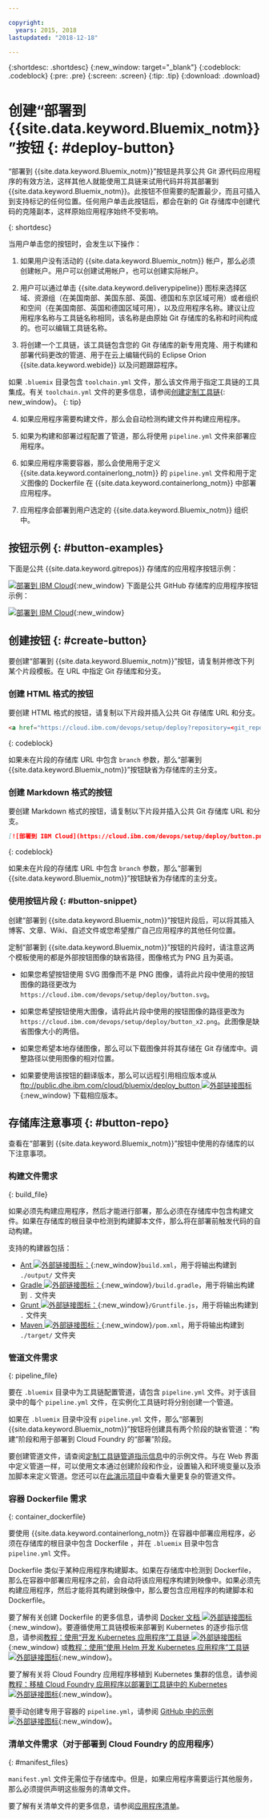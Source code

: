 ```yaml
---

copyright:
  years: 2015, 2018
lastupdated: "2018-12-18"

---
```


{:shortdesc: .shortdesc}
{:new_window: target="_blank"}
{:codeblock: .codeblock}
{:pre: .pre}
{:screen: .screen}
{:tip: .tip}
{:download: .download}


# 创建“部署到 {{site.data.keyword.Bluemix_notm}}”按钮 {: #deploy-button}

“部署到 {{site.data.keyword.Bluemix_notm}}”按钮是共享公共 Git 源代码应用程序的有效方法，这样其他人就能使用工具链来试用代码并将其部署到 {{site.data.keyword.Bluemix_notm}}。此按钮不但需要的配置最少，而且可插入到支持标记的任何位置。任何用户单击此按钮后，都会在新的 Git 存储库中创建代码的克隆副本，这样原始应用程序始终不受影响。
  
{: shortdesc}

当用户单击您的按钮时，会发生以下操作：

1. 如果用户没有活动的 {{site.data.keyword.Bluemix_notm}} 帐户，那么必须创建帐户。用户可以创建试用帐户，也可以创建实际帐户。

2. 用户可以通过单击 {{site.data.keyword.deliverypipeline}} 图标来选择区域、资源组（在美国南部、美国东部、英国、德国和东京区域可用）或者组织和空间（在美国南部、英国和德国区域可用），以及应用程序名称。建议让应用程序名称与工具链名称相同，该名称是由原始 Git 存储库的名称和时间构成的。也可以编辑工具链名称。

3. 将创建一个工具链，该工具链包含您的 Git 存储库的新专用克隆、用于构建和部署代码更改的管道、用于在云上编辑代码的 Eclipse Orion {{site.data.keyword.webide}} 以及问题跟踪程序。

  如果 `.bluemix` 目录包含 `toolchain.yml` 文件，那么该文件用于指定工具链的工具集成。有关 `toolchain.yml` 文件的更多信息，请参阅[创建定制工具链](/docs/services/ContinuousDelivery/toolchains_custom.html#toolchains_custom){: new_window}。
  {: tip}

4. 如果应用程序需要构建文件，那么会自动检测构建文件并构建应用程序。

5. 如果为构建和部署过程配置了管道，那么将使用 `pipeline.yml` 文件来部署应用程序。

6. 如果应用程序需要容器，那么会使用用于定义 {{site.data.keyword.containerlong_notm}} 的 `pipeline.yml` 文件和用于定义图像的 Dockerfile 在 {{site.data.keyword.containerlong_notm}} 中部署应用程序。

7. 应用程序会部署到用户选定的 {{site.data.keyword.Bluemix_notm}} 组织中。

## 按钮示例 {: #button-examples}

下面是公共 {{site.data.keyword.gitrepos}} 存储库的应用程序按钮示例：

[![部署到 IBM Cloud](https://cloud.ibm.com/devops/setup/deploy/button.png)](https://cloud.ibm.com/devops/setup/deploy?repository=https://git.ng.bluemix.net/idsorg/sample-java-cloudant){:new_window}
下面是公共 GitHub 存储库的应用程序按钮示例：

[![部署到 IBM Cloud](https://cloud.ibm.com/devops/setup/deploy/button.png)](https://cloud.ibm.com/devops/setup/deploy?repository=https://github.com/open-toolchain/starfighter){:new_window}
## 创建按钮 {: #create-button}

要创建“部署到 {{site.data.keyword.Bluemix_notm}}”按钮，请复制并修改下列某个片段模板。在 URL 中指定 Git 存储库和分支。

### 创建 HTML 格式的按钮

要创建 HTML 格式的按钮，请复制以下片段并插入公共 Git 存储库 URL 和分支。

```HTML
<a href="https://cloud.ibm.com/devops/setup/deploy?repository=<git_repository_URL>&branch=<git_branch>"><img src="https://cloud.ibm.com/devops/setup/deploy/button.png" alt="部署到 IBM Cloud"></a>
```
{: codeblock}

如果未在片段的存储库 URL 中包含 `branch` 参数，那么“部署到 {{site.data.keyword.Bluemix_notm}}”按钮缺省为存储库的主分支。

### 创建 Markdown 格式的按钮

要创建 Markdown 格式的按钮，请复制以下片段并插入公共 Git 存储库 URL 和分支。

```Markdown
[![部署到 IBM Cloud](https://cloud.ibm.com/devops/setup/deploy/button.png)](https://cloud.ibm.com/devops/setup/deploy?repository=<git_repository_URL>&branch=<git_branch>)
```
{: codeblock}

如果未在片段的存储库 URL 中包含 `branch` 参数，那么“部署到 {{site.data.keyword.Bluemix_notm}}”按钮缺省为存储库的主分支。

### 使用按钮片段 {: #button-snippet}

创建“部署到 {{site.data.keyword.Bluemix_notm}}”按钮片段后，可以将其插入博客、文章、Wiki、自述文件或您希望推广自己应用程序的其他任何位置。

定制“部署到 {{site.data.keyword.Bluemix_notm}}”按钮的片段时，请注意这两个模板使用的都是外部按钮图像的缺省路径，图像格式为 PNG 且为英语。

* 如果您希望按钮使用 SVG 图像而不是 PNG 图像，请将此片段中使用的按钮图像的路径更改为 `https://cloud.ibm.com/devops/setup/deploy/button.svg`。

* 如果您希望按钮使用大图像，请将此片段中使用的按钮图像的路径更改为 `https://cloud.ibm.com/devops/setup/deploy/button_x2.png`。此图像是缺省图像大小的两倍。

* 如果您希望本地存储图像，那么可以下载图像并将其存储在 Git 存储库中。调整路径以使用图像的相对位置。

* 如果要使用该按钮的翻译版本，那么可以远程引用相应版本或从 [ftp://public.dhe.ibm.com/cloud/bluemix/deploy_button ![外部链接图标](../../icons/launch-glyph.svg "外部链接图标")](ftp://public.dhe.ibm.com/cloud/bluemix/deploy_button){:new_window} 下载相应版本。

## 存储库注意事项 {: #button-repo}

查看在“部署到 {{site.data.keyword.Bluemix_notm}}”按钮中使用的存储库的以下注意事项。


### 构建文件需求
{: build_file}

如果必须先构建应用程序，然后才能进行部署，那么必须在存储库中包含构建文件。如果在存储库的根目录中检测到构建脚本文件，那么将在部署前触发代码的自动构建。

支持的构建器包括：

* [Ant ![外部链接图标](../../icons/launch-glyph.svg "外部链接图标")：](http://ant.apache.org/manual/using.html){:new_window}`build.xml`，用于将输出构建到 `./output/` 文件夹
* [Gradle ![外部链接图标](../../icons/launch-glyph.svg "外部链接图标")：](https://docs.gradle.org/current/userguide/getting_started.html){:new_window}`/build.gradle`，用于将输出构建到 `.` 文件夹
* [Grunt ![外部链接图标](../../icons/launch-glyph.svg "外部链接图标")：](http://gruntjs.com/getting-started#the-gruntfile){:new_window}`/Gruntfile.js`，用于将输出构建到 `.` 文件夹
* [Maven ![外部链接图标](../../icons/launch-glyph.svg "外部链接图标")：](http://maven.apache.org/guides/introduction/introduction-to-the-pom.html){:new_window}`/pom.xml`，用于将输出构建到 `./target/` 文件夹

### 管道文件需求
{: pipeline_file}

要在 `.bluemix` 目录中为工具链配置管道，请包含 `pipeline.yml` 文件。对于该目录中的每个 `pipeline.yml` 文件，在实例化工具链时将分别创建一个管道。

如果在 `.bluemix` 目录中没有 `pipeline.yml` 文件，那么“部署到 {{site.data.keyword.Bluemix_notm}}”按钮将创建具有两个阶段的缺省管道：“构建”阶段和用于部署到 Cloud Foundry 的“部署”阶段。

要创建管道文件，请查阅[定制工具链管道指示信息](toolchains_custom.html#toolchains_custom_pipeline_yml)中的示例文件。与在 Web 界面中定义管道一样，可以使用文本通过创建阶段和作业，设置输入和环境变量以及添加脚本来定义管道。您还可以在[此演示项目](https://github.com/open-toolchain/toolchain-demo/tree/master/.bluemix)中查看大量更复杂的管道文件。

### 容器 Dockerfile 需求
{: container_dockerfile}

要使用 {{site.data.keyword.containerlong_notm}} 在容器中部署应用程序，必须在存储库的根目录中包含 Dockerfile ，并在 `.bluemix` 目录中包含 `pipeline.yml` 文件。

Dockerfile 类似于某种应用程序构建脚本。如果在存储库中检测到 Dockerfile，那么在容器中部署应用程序之前，会自动将该应用程序构建到映像中。如果必须先构建应用程序，然后才能将其构建到映像中，那么要包含应用程序的构建脚本和 Dockerfile。

要了解有关创建 Dockerfile 的更多信息，请参阅 [Docker 文档 ![外部链接图标](../../icons/launch-glyph.svg "外部链接图标")](https://docs.docker.com/reference/builder/){:new_window}。要遵循使用工具链模板来部署到 Kubernetes 的逐步指示信息，请参阅[教程：使用“开发 Kubernetes 应用程序”工具链 ![外部链接图标](../../icons/launch-glyph.svg "外部链接图标")](https://www.ibm.com/cloud/garage/tutorials/use-develop-kubernetes-app-toolchain?task=0){:new_window} 或[教程：使用“使用 Helm 开发 Kubernetes 应用程序”工具链 ![外部链接图标](../../icons/launch-glyph.svg "外部链接图标")](https://www.ibm.com/cloud/garage/tutorials/use-develop-kubernetes-app-with-helm-toolchain?task=0){:new_window}。

要了解有关将 Cloud Foundry 应用程序移植到 Kubernetes 集群的信息，请参阅[教程：移植 Cloud Foundry 应用程序以部署到工具链中的 Kubernetes ![外部链接图标](../../icons/launch-glyph.svg "外部链接图标")](https://www.ibm.com/cloud/garage/tutorials/port-a-cf-app-to-deploy-to-kubernetes-in-a-toolchain?task=0){:new_window}。  

要手动创建专用于容器的 `pipeline.yml`，请参阅 [GitHub 中的示例 ![外部链接图标](../../icons/launch-glyph.svg "外部链接图标")](https://github.com/Puquios/){:new_window}。

### 清单文件需求（对于部署到 Cloud Foundry 的应用程序）
{: #manifest_files}

`manifest.yml` 文件无需位于存储库中。但是，如果应用程序需要运行其他服务，那么必须提供声明这些服务的清单文件。

要了解有关清单文件的更多信息，请参阅[应用程序清单](/docs/cloud-foundry/deploy-apps.html#appmanifest)。
